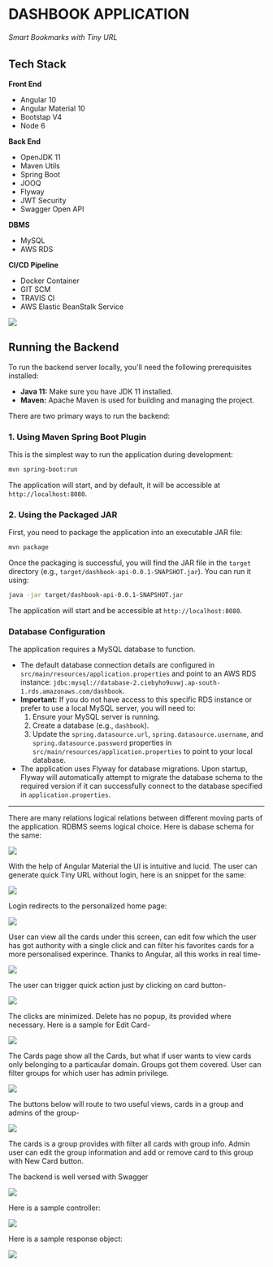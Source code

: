
# DASHBOOK APPLICATION
###### Smart Bookmarks with Tiny URL

## Tech Stack


**Front End**
- Angular 10
- Angular Material 10
- Bootstap V4
- Node 6

**Back End**
- OpenJDK 11
- Maven Utils
- Spring Boot
- JOOQ
- Flyway
- JWT Security
- Swagger Open API

**DBMS**
- MySQL
- AWS RDS

**CI/CD Pipeline**
- Docker Container
- GIT SCM
- TRAVIS CI
- AWS Elastic BeanStalk Service

<img src="images/pipeline.PNG">

## Running the Backend

To run the backend server locally, you'll need the following prerequisites installed:

*   **Java 11:** Make sure you have JDK 11 installed.
*   **Maven:** Apache Maven is used for building and managing the project.

There are two primary ways to run the backend:

### 1. Using Maven Spring Boot Plugin

This is the simplest way to run the application during development:

```bash
mvn spring-boot:run
```

The application will start, and by default, it will be accessible at `http://localhost:8080`.

### 2. Using the Packaged JAR

First, you need to package the application into an executable JAR file:

```bash
mvn package
```

Once the packaging is successful, you will find the JAR file in the `target` directory (e.g., `target/dashbook-api-0.0.1-SNAPSHOT.jar`). You can run it using:

```bash
java -jar target/dashbook-api-0.0.1-SNAPSHOT.jar
```

The application will start and be accessible at `http://localhost:8080`.

### Database Configuration

The application requires a MySQL database to function.

*   The default database connection details are configured in `src/main/resources/application.properties` and point to an AWS RDS instance: `jdbc:mysql://database-2.ciebyho9uvwj.ap-south-1.rds.amazonaws.com/dashbook`.
*   **Important:** If you do not have access to this specific RDS instance or prefer to use a local MySQL server, you will need to:
    1.  Ensure your MySQL server is running.
    2.  Create a database (e.g., `dashbook`).
    3.  Update the `spring.datasource.url`, `spring.datasource.username`, and `spring.datasource.password` properties in `src/main/resources/application.properties` to point to your local database.
*   The application uses Flyway for database migrations. Upon startup, Flyway will automatically attempt to migrate the database schema to the required version if it can successfully connect to the database specified in `application.properties`.

****

There are many relations logical relations between different moving parts of the application.
RDBMS seems logical choice. Here is dabase schema for the same:


<img src="images/schema.PNG">

With the help of Angular Material the UI is intuitive and lucid.
The user can generate quick Tiny URL without login, here is an snippet for the same:

<img src="images/home.PNG">

Login redirects to the personalized home page:

<img src="images/my_home.PNG">

User can view all the cards under this screen, can edit fow which the user has got authority with a single click and can filter his favorites cards for a more personalised experince. 
Thanks to Angular, all this works in real time-

<img src="images/cards.PNG">

The user can trigger quick action just by clicking on card button-

<img src="images/buttons.PNG">

The clicks are minimized. Delete has no popup, its provided where necessary. Here is a sample for Edit Card-

<img src="images/edit_card.PNG">

The Cards page show all the Cards, but what if user wants to view cards only belonging to a particaular domain. Groups got them covered. User can filter groups for which user has admin privilege.

<img src="images/groups.PNG">

The buttons below will route to two useful views, cards in a group and admins of the group-

<img src="images/group_details.PNG">

The cards is a group provides with filter all cards with group info. 
Admin user can edit the group information and add or remove card to this group with New Card button.

The backend is well versed with Swagger

<img src="images/swagger_demo.PNG">

Here is a sample controller:

<img src="images/groups_controller.PNG">

Here is a sample response object:

<img src="images/sample_response.PNG">








